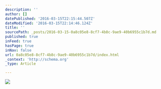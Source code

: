 ```yaml
---
description: ''
author: []
datePublished: '2016-03-15T22:15:44.507Z'
dateModified: '2016-03-15T22:14:46.124Z'
title: ''
sourcePath: _posts/2016-03-15-0a8c05e8-8cf7-4b8c-9ae9-40b6955c1b7d.md
published: true
inFeed: true
hasPage: true
inNav: false
url: 0a8c05e8-8cf7-4b8c-9ae9-40b6955c1b7d/index.html
_context: 'http://schema.org'
_type: Article

---
```

![](https://the-grid-user-content.s3-us-west-2.amazonaws.com/0954c1cc-fced-4503-acdb-3b65079c3808.png)